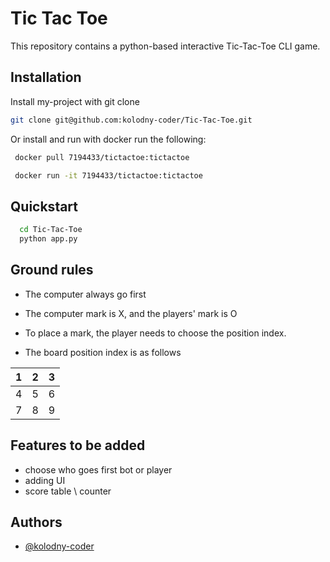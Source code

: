 
# Tic Tac Toe

This repository contains a python-based interactive Tic-Tac-Toe CLI game.


## Installation

Install my-project with git clone

```bash
git clone git@github.com:kolodny-coder/Tic-Tac-Toe.git
```
Or install and run with docker run the following:
```bash
 docker pull 7194433/tictactoe:tictactoe 
```

```bash
 docker run -it 7194433/tictactoe:tictactoe
```

## Quickstart

```bash
  cd Tic-Tac-Toe
  python app.py

```


    
## Ground rules 
- The computer always go first 
- The computer mark is X, and the players' mark is O
- To place a mark, the player needs to choose the position index.

- The board position index is as follows

| 1 |2     | 3                |
| :-------- | :------- | :------------------------- |
| 4| 5 |6 |
| 7 | 8 | 9|





## Features to be added 

- choose who goes first bot or player
- adding UI
- score table \ counter



## Authors

- [@kolodny-coder](https://github.com/kolodny-coder)

